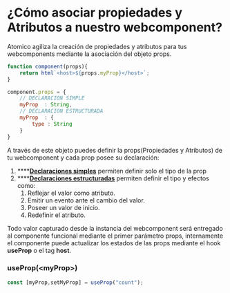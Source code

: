# ¿Cómo asociar propiedades y Atributos a nuestro webcomponent?

Atomico agiliza la creación de propiedades y atributos para tus webcomponents mediante la asociación del objeto props.

```javascript
function component(props){
    return html`<host>${props.myProp}</host>`;
}

component.props = {
    // DECLARACION SIMPLE
    myProp  : String,
    // DECLARACION ESTRUCTURADA
    myProp  : {
        type : String
    }
}
```

A través de este objeto puedes definir la props\(Propiedades y Atributos\) de tu webcomponent y cada prop posee su declaración:

1. \*\*\*\*[**Declaraciones simples**](../api/props.md#declaraciones-simple) permiten definir solo el tipo de la prop
2. \*\*\*\*[**Declaraciones estructuradas**](../api/props.md#declaraciones-estructuradas) permiten definir el tipo y efectos como: 
   1. Reflejar el valor como atributo. 
   2. Emitir un evento ante el cambio del valor.
   3. Poseer un valor de inicio. 
   4. Redefinir el atributo.

Todo valor  capturado desde la instancia del webcomponent será entregado al componente funcional mediante el primer parámetro props, internamente el componente puede actualizar los estados de las props mediante el hook **useProp** o el tag **host**.

### useProp\(&lt;myProp&gt;\)

```javascript
const [myProp,setMyProp] = useProp("count");
```



### 





